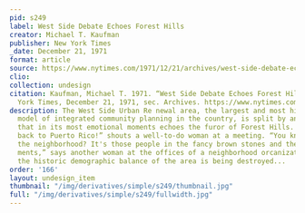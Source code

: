 ```yaml
---
pid: s249
label: West Side Debate Echoes Forest Hills
creator: Michael T. Kaufman
publisher: New York Times
_date: December 21, 1971
format: article
source: https://www.nytimes.com/1971/12/21/archives/west-side-debate-echoes-forest-hills-west-side-urban-renewal-area.html
clio:
collection: undesign
citation: Kaufman, Michael T. 1971. “West Side Debate Echoes Forest Hills.” The New
  York Times, December 21, 1971, sec. Archives. https://www.nytimes.com/1971/12/21/archives/west-side-debate-echoes-forest-hills-west-side-urban-renewal-area.html.
description: The West Side Urban Re newal area, the largest and most highly lauded
  model of integrated community planning in the country, is split by an angry debate
  that in its most emotional moments echoes the furor of Forest Hills. “Let them go
  back to Puerto Rico!” shouts a well‐to‐do woman at a meeting. “You know what's ruining
  the neighborhood? It's those people in the fancy brown stones and the luxury apart
  ments,” says another woman at the offices of a neighborhood orcanization that believes
  the historic demographic balance of the area is being destroyed...
order: '166'
layout: undesign_item
thumbnail: "/img/derivatives/simple/s249/thumbnail.jpg"
full: "/img/derivatives/simple/s249/fullwidth.jpg"
---
```

